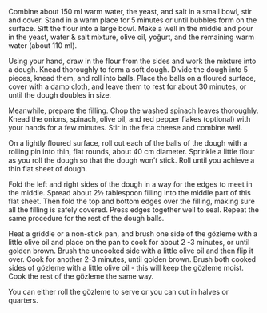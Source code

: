 Combine about 150 ml warm water, the yeast, and salt in a small bowl, stir and cover. Stand in a warm place for 5 minutes or until bubbles form on the surface. Sift the flour into a large bowl. Make a well in the middle and pour in the yeast, water & salt mixture, olive oil, yoğurt, and the remaining warm water (about 110 ml).

Using your hand, draw in the flour from the sides and work the mixture into a dough. Knead thoroughly to form a soft dough. Divide the dough into 5 pieces, knead them, and roll into balls. Place the balls on a floured surface, cover with a damp cloth, and leave them to rest for about 30 minutes, or until the dough doubles in size.

Meanwhile, prepare the filling. Chop the washed spinach leaves thoroughly. Knead the onions, spinach, olive oil, and red pepper flakes (optional) with your hands for a few minutes. Stir in the feta cheese and combine well.

On a lightly floured surface, roll out each of the balls of the dough with a rolling pin into thin, flat rounds, about 40 cm diameter. Sprinkle a little flour as you roll the dough so that the dough won’t stick. Roll until you achieve a thin flat sheet of dough.

Fold the left and right sides of the dough in a way for the edges to meet in the middle. Spread about 2½ tablespoon filling into the middle part of this flat sheet. Then fold the top and bottom edges over the filling, making sure all the filling is safely covered. Press edges together well to seal. Repeat the same procedure for the rest of the dough balls.

Heat a griddle or a non-stick pan, and brush one side of the gözleme with a little olive oil and place on the pan to cook for about 2 -3 minutes, or until golden brown. Brush the uncooked side with a little olive oil and then flip it over. Cook for another 2-3 minutes, until golden brown. Brush both cooked sides of gözleme with a little olive oil - this will keep the gözleme moist. Cook the rest of the gözleme the same way.

You can either roll the gözleme to serve or you can cut in halves or quarters. 